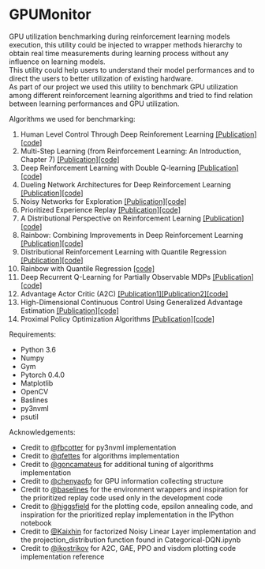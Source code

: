 # GPUMonitor
GPU utilization benchmarking during reinforcement learning models execution, this utility could be injected to wrapper methods hierarchy to obtain real time measurements during learning process without any influence on learning models.  
This utility could help users to understand their model performances and to direct the users to better utilization of existing hardware.   
As part of our project we used this utility to benchmark GPU utilization among different reinforcement learning algorithms and tried to find relation between learning performances and GPU utilization. 

Algorithms we used for benchmarking:
1. Human Level Control Through Deep Reinforement Learning [[Publication]](https://deepmind.com/research/publications/human-level-control-through-deep-reinforcement-learning/) [[code]](https://github.com/qfettes/DeepRL-Tutorials/blob/master/01.DQN.ipynb) 
2. Multi-Step Learning (from Reinforcement Learning: An Introduction, Chapter 7) [[Publication]](http://incompleteideas.net/book/the-book-2nd.html)[[code]](https://github.com/qfettes/DeepRL-Tutorials/blob/master/02.NStep_DQN.ipynb) 
3. Deep Reinforcement Learning with Double Q-learning [[Publication]](https://arxiv.org/abs/1509.06461)[[code]](https://github.com/qfettes/DeepRL-Tutorials/blob/master/03.Double_DQN.ipynb) 
4. Dueling Network Architectures for Deep Reinforcement Learning [[Publication]](https://arxiv.org/abs/1511.06581)[[code]](https://github.com/qfettes/DeepRL-Tutorials/blob/master/04.Dueling_DQN.ipynb) 
5. Noisy Networks for Exploration [[Publication]](https://arxiv.org/abs/1706.10295)[[code]](https://github.com/qfettes/DeepRL-Tutorials/blob/master/05.DQN-NoisyNets.ipynb)
6. Prioritized Experience Replay [[Publication]](https://arxiv.org/abs/1511.05952?context=cs)[[code]](https://github.com/qfettes/DeepRL-Tutorials/blob/master/06.DQN_PriorityReplay.ipynb)
7. A Distributional Perspective on Reinforcement Learning [[Publication]](https://arxiv.org/abs/1707.06887)[[code]](https://github.com/qfettes/DeepRL-Tutorials/blob/master/07.Categorical-DQN.ipynb)
8. Rainbow: Combining Improvements in Deep Reinforcement Learning [[Publication]](https://arxiv.org/abs/1710.02298)[[code]](https://github.com/qfettes/DeepRL-Tutorials/blob/master/08.Rainbow.ipynb)
9. Distributional Reinforcement Learning with Quantile Regression [[Publication]](https://arxiv.org/abs/1710.10044)[[code]](https://github.com/qfettes/DeepRL-Tutorials/blob/master/09.QuantileRegression-DQN.ipynb)
10. Rainbow with Quantile Regression [[code]](https://github.com/qfettes/DeepRL-Tutorials/blob/master/10.Quantile-Rainbow.ipynb)
11. Deep Recurrent Q-Learning for Partially Observable MDPs [[Publication]](https://arxiv.org/abs/1507.06527)[[code]](https://github.com/qfettes/DeepRL-Tutorials/blob/master/11.DRQN.ipynb)
12. Advantage Actor Critic (A2C) [[Publication1]](https://arxiv.org/abs/1602.01783)[[Publication2]](https://blog.openai.com/baselines-acktr-a2c/)[[code]](https://github.com/qfettes/DeepRL-Tutorials/blob/master/12.A2C.ipynb)
13. High-Dimensional Continuous Control Using Generalized Advantage Estimation [[Publication]](https://arxiv.org/abs/1506.02438)[[code]](https://github.com/qfettes/DeepRL-Tutorials/blob/master/13.GAE.ipynb)
14. Proximal Policy Optimization Algorithms [[Publication]](https://arxiv.org/abs/1707.06347)[[code]](https://github.com/qfettes/DeepRL-Tutorials/blob/master/14.PPO.ipynb)
    
    
Requirements: 
* Python 3.6
* Numpy 
* Gym 
* Pytorch 0.4.0 
* Matplotlib 
* OpenCV 
* Baslines
* py3nvml
* psutil


Acknowledgements: 
* Credit to [@fbcotter](https://github.com/fbcotter/py3nvml) for py3nvml implementation
* Credit to [@qfettes](https://github.com/qfettes/DeepRL-Tutorials) for algorithms implementation
* Credit to [@goncamateus](https://github.com/goncamateus/DeepRL-Tutorials) for additional tuning of algorithms implementation
* Credit to [@chenyaofo](https://github.com/chenyaofo/torchlearning) for GPU information collecting structure 
* Credit to [@baselines](https://github.com/openai/baselines) for the environment wrappers and inspiration for the prioritized replay code used only in the development code
* Credit to [@higgsfield](https://github.com/higgsfield) for the plotting code, epsilon annealing code, and inspiration for the prioritized replay implementation in the IPython notebook
* Credit to [@Kaixhin](https://github.com/Kaixhin) for factorized Noisy Linear Layer implementation and the projection_distribution function found in Categorical-DQN.ipynb
* Credit to [@ikostrikov](https://github.com/ikostrikov/pytorch-a2c-ppo-acktr) for A2C, GAE, PPO and visdom plotting code implementation reference
